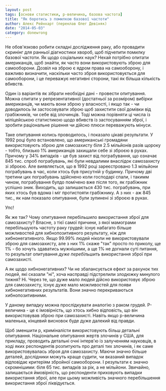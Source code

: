 ```yaml
---
layout: post
tags: [основи статистики, р-величина, базова частота]
title: "Як боротись з помилкою базової частоти"
author: Алекс Рейнхарт (переклав Олег Девіняк)
date: "2014-05-03" 
category: donewrong
---
```


Не обов'язково робити складні дослідження раку, або провадити скринінг для ранньої діагностики хвороб, щоб підчепити помилку базової частоти. Як щодо соціальних наук? Нехай потрібно опитати американців, щоб знайти, як часто вони використовують зброю для самооборони. Дозвіл на зброю є ядром права на самооборону, і важливо визначити, наскільки часто зброя використовується для самооборони, і це переважує негативні сторони, такі як більша кількість вбивств.

Один із варіантів як зібрати необхідні дані - провести опитування. Можна спитати у репрезентативної (достатньої за розміром) вибірки американців, чи мають вони зброю у власності, і якщо так - чи доводилось їм застосовувати зброю щоб захистити свої домівки від грабіжників, чи себе від злочинців. Тоді можна порівняти ці числа із міліцейською статистикою щодо вбивств із застосуванням зброї, і зробити раціональне рішення чи дійсно плюси переважують мінуси.

Таке опитування колись проводилось, і показало цікаві результати. У 1992 році було встановлено, що американські громадяни використовують зброю для самозахисту біля 2.5 мільйонів разів щороку - тобто, близько 1% американців захищали себе зі зброєю в руках. Причому у 34% випадків - це був захист від пограбування, що означає 845 тис. спроб пограбувань, які були невдалими внаслідок самозахисту зі зброєю. Але виявляється, що в 1992 році зареєстровано 1.3 мільйони пограбувань в час, коли хтось був присутній у будинку. Причому дві третини цих пограбувань здійснено коли господарі спали, і такимм чином, пограбування булдо помічено вже після того, як грабіжник успішно зник. Виходить, що залишається 430 тис. пограбувань, при яких хтось був вдома і міг протистояти грабіжнику. А з них - аж 845 тис., як нам показало опитування, були зупинені зі зброєю в руках.

Упс!

Як же так? Чому опитування перебільшило використання зброї для самозахисту? Власне, з тієї самої причини, з якої мамограми перебільшують частоту раку грудей: існує набагато більше можливостей для хибнопозитивного результату, ніж для хибнонегативного. Якщо 99.99% людей ніколи не використовували зброю для самозахисту, але з них 1% скаже "так" просто по приколу, ще 1% - бо хочуть здаватись мужнішими, а ще 1% не догнали суті питання, то результат опитування *дуже перебільшить* використання зброї при самозахисті.

А як щодо хибнонегативних? Чи не збалансується ефект за рахунок тих людей, які сказали "ні", хоча насправді підстрелили злодюжку минулого тижня? Ні. Через те, що дуже мало людей дійсно використовує зброю для самозахисту, існує дуже мало можливостей для появи хибнонегативних результатів. Вони значно перекриваються хибнопозитивними.

У даному випадку можна прослідкувати аналогію з раком грудей. Р-величина - це є імовірність, що хтось хибно відповість, що він використовував зброю при самозахисті. Навіть якщо р-величина маленька, кінцевий висновок буде дуже далекий від правди.

Щоб зменшити р, криміналісти використовують більш детальні опитування. Національне опитування жертв злочинів у США, для прикладу, проводить детальні очні інтерв'ю із залученням науковців, в ході яких респондентів розпитують про деталі тих злочинів, і як саме використовувалась зброя для самозахисту. Маючи значно більше деталей, дослідники можуть краще судити, чи вказаний випадок відповідає критеріям збройної самооборони. І результати є значно скромнішими: біля 65 тис. випадків за рік, а не мільйони. Звичайно, залишається ймовірність, що респонденти приховують випадки використання зброї, але при цьому можливість значного перебільшення використання зброї ліквідується.
